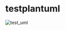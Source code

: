 # testplantuml
![test_uml](http://www.plantuml.com/plantuml/proxy?cache=no&src=https://raw.github.com/BeatIdo/testplantuml/master/test.iuml)
